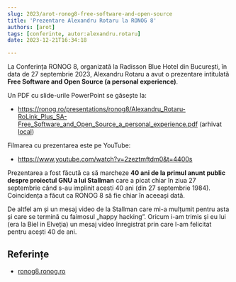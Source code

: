 ```yaml
---
slug: 2023/arot-ronog8-free-software-and-open-source
title: 'Prezentare Alexandru Rotaru la RONOG 8'
authors: [arot]
tags: [conferinte, autor:alexandru.rotaru]
date: 2023-12-21T16:34:18

---
```


La Conferința RONOG 8, organizată la Radisson Blue Hotel din București,
în data de 27 septembrie 2023, Alexandru Rotaru a avut o prezentare intitulată
**Free Software and Open Source (a personal experience)**.

<!-- truncate -->

Un PDF cu slide-urile PowerPoint se găsește la:

- https://ronog.ro/presentations/ronog8/Alexandru_Rotaru-RoLink_Plus_SA-Free_Software_and_Open_Source_a_personal_experience.pdf (arhivat [local](https://cronica-it.github.io/arhiva/))

Filmarea cu prezentarea este pe YouTube:

- https://www.youtube.com/watch?v=2zeztmftdm0&t=4400s

Prezentarea a fost făcută ca să marcheze **40 ani de la primul anunt public
despre proiectul GNU a lui Stallman** care a picat
chiar în ziua 27 septembrie când s-au implinit acesti 40 ani
(din 27 septembrie 1984).
Coincidența a făcut ca RONOG 8 să fie chiar în aceeași dată.

De altfel am și un mesaj video de la Stallman care mi-a mulțumit pentru asta
și care se termină cu faimosul „happy hacking”. Oricum i-am trimis
și eu lui (era la Biel in Elveția) un mesaj video înregistrat
prin care l-am felicitat pentru acești 40 de ani.

## Referințe

- [ronog8.ronog.ro](https://ronog8.ronog.ro)
